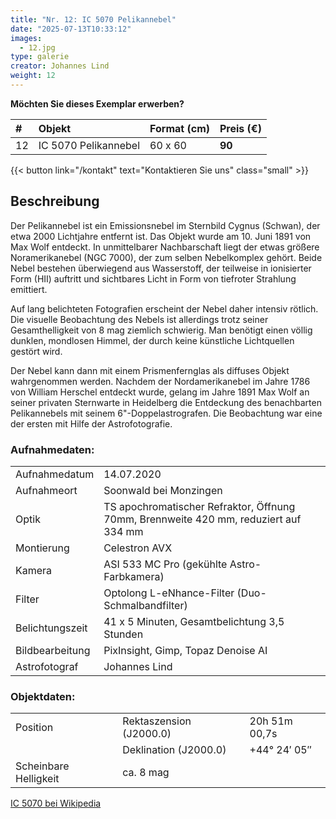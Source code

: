 ```yaml
---
title: "Nr. 12: IC 5070 Pelikannebel"
date: "2025-07-13T10:33:12"
images:
  - 12.jpg
type: galerie
creator: Johannes Lind
weight: 12
---
```


**Möchten Sie dieses Exemplar erwerben?**

| #   | Objekt               | Format (cm) | Preis (€) |
| :-- | :------------------- | :---------- | :-------- |
| 12  | IC 5070 Pelikannebel | 60 x 60     | **90**    |

{{< button link="/kontakt" text="Kontaktieren Sie uns" class="small" >}}

## Beschreibung

Der Pelikannebel ist ein Emissionsnebel im Sternbild Cygnus (Schwan), der etwa 2000 Lichtjahre entfernt ist. Das Objekt wurde am 10. Juni 1891 von Max Wolf entdeckt. In unmittelbarer Nachbarschaft liegt der etwas größere Noramerikanebel (NGC 7000), der zum selben Nebelkomplex gehört. Beide Nebel bestehen überwiegend aus Wasserstoff, der teilweise in ionisierter Form (HII) auftritt und sichtbares Licht in Form von tiefroter Strahlung emittiert.

Auf lang belichteten Fotografien erscheint der Nebel daher intensiv rötlich. Die visuelle Beobachtung des Nebels ist allerdings trotz seiner Gesamthelligkeit von 8 mag ziemlich schwierig. Man benötigt einen völlig dunklen, mondlosen Himmel, der durch keine künstliche Lichtquellen gestört wird.

Der Nebel kann dann mit einem Prismenfernglas als diffuses Objekt wahrgenommen werden. Nachdem der Nordamerikanebel im Jahre 1786 von William Herschel entdeckt wurde, gelang im Jahre 1891 Max Wolf an seiner privaten Sternwarte in Heidelberg die Entdeckung des benachbarten Pelikannebels mit seinem 6"-Doppelastrografen. Die Beobachtung war eine der ersten mit Hilfe der Astrofotografie.

### Aufnahmedaten:

|                 |                                                                                      |
| --------------- | ------------------------------------------------------------------------------------ |
| Aufnahmedatum   | 14.07.2020                                                                           |
| Aufnahmeort     | Soonwald bei Monzingen                                                               |
| Optik           | TS apochromatischer Refraktor, Öffnung 70mm, Brennweite 420 mm, reduziert auf 334 mm |
| Montierung      | Celestron AVX                                                                        |
| Kamera          | ASI 533 MC Pro (gekühlte Astro-Farbkamera)                                           |
| Filter          | Optolong L-eNhance-Filter (Duo-Schmalbandfilter)                                     |
| Belichtungszeit | 41 x 5 Minuten, Gesamtbelichtung 3,5 Stunden                                         |
| Bildbearbeitung | PixInsight, Gimp, Topaz Denoise AI                                                   |
| Astrofotograf   | Johannes Lind                                                                        |

### Objektdaten:

|                       |                         |               |
| --------------------- | ----------------------- | ------------- |
| Position              | Rektaszension (J2000.0) | 20h 51m 00,7s |
|                       | Deklination (J2000.0)   | +44° 24′ 05″  |
| Scheinbare Helligkeit | ca. 8 mag               |               |

[IC 5070 bei Wikipedia](https://de.wikipedia.org/wiki/IC_5070)
